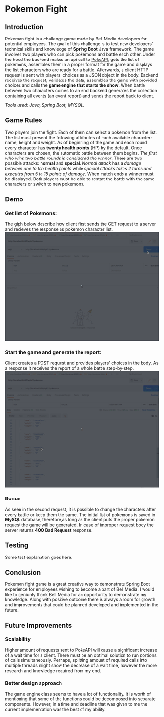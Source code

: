 # Pokemon Fight
## Introduction
Pokemon fight is a challenge game made by Bell Media developers for potential employees. The goal of this challenge is to test new developers' technical skills and knowledge of **Spring Boot** Java framework. The game involves two players who can pick pokemons and battle each other. Under the hood the backend makes an api call to [PokeAPI](https://pokeapi.co/), gets the list of pokemons, assembles them in a proper format for the game and displays the list characters who are ready for a battle. Afterwards, a client HTTP request is sent with players' choices as a JSON object in the body. Backend receives the request, validates the data, assembles the game with provided choices and calls the **game engine that starts the show**. When battle between two characters comes to an end backend generates the collection containing all events (an event report) and sends the report back to client. 

*Tools used: Java, Spring Boot, MYSQL.*

## Game Rules
Two players join the fight. Each of them can select a pokemon from the list. The list must present the following attributes of each available character: name, height and weight. As of beginning of the game and each round every character has **twenty health points** (HP) by the default. Once characters are chosen, the automatic battle between them begins. *The first who wins two battle rounds is considered the winner*. There are two possible attacks: **normal** and **special**. *Normal attack* has a *damage between one to ten health points* while *special attacks takes 2 turns and executes from 5 to 15 points of damage*. When match ends a winner must be displayed. Both players must be able to restart the battle with the same characters or switch to new pokemons. 

## Demo
### Get list of Pokemons:
The giph below describe how client first sends the GET request to a server and recieves the response as pokemon character list.
![](https://github.com/glebgalkin/pokemon-fight/blob/master/media/getPokemons.gif)

### Start the game and generate the report:
Client creates a POST request and provides players' choices in the body. 
As a response it receives the report of a whole battle step-by-step. 
![alt-text](https://github.com/glebgalkin/pokemon-fight/blob/master/media/game.gif)

### Bonus
As seen in the second request, it is possible to change the characters after every battle or keep them the same. The initial list of pokemons is saved in **MySQL** database, therefore,as long as the client puts the proper pokemon request the game will be generated. In case of improper request body the server returns **4OO Bad Request** response.

## Testing
Some test explanation goes here.

## Conclusion
Pokemon fight game is a great creative way to demonstrate Spring Boot experience for employees wishing to become a part of Bell Media. I would like to geniunly thank Bell Media for an opportunity to demonstrate my knowledge. Along with positive outcome there is always a room for growth and improvements that could be planned developed and implemented in the future. 

## Future Improvements
### Scalability 
Higher amount of requests sent to PokeAPI will cause a significant increase of a wait time for a client. There must be an optimal solution to run portions of calls simultaneously. Perhaps, splitting amount of required calls into multiple threads might show the decrease of a wait time, however the more research and knowledge required from my end. 
### Better design approach
The game engine class seems to have a lot of functionality. It is worth of mentioning that some of the functions could be decomposed into separate components. However, in a time and deadline that was given to me the current implementation was the best of my ability. 

